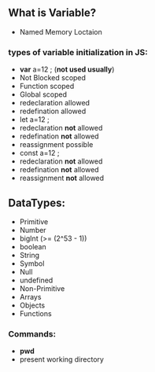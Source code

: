 ## What is Variable?
- Named Memory Loctaion

### types of variable initialization in JS:
- **var** a=12 ; (**not used usually**)
 - Not Blocked scoped
 - Function scoped
 - Global scoped
 - redeclaration allowed
 - redefination allowed
- let a=12 ;
 - redeclaration **not** allowed
 - redefination **not** allowed
 - reassignment possible
- const a=12 ;
 - redeclaration **not** allowed
 - redefination **not** allowed
 - reassignment **not** allowed


 ## DataTypes:
 - Primitive
  - Number
  - bigInt (>= (2^53 - 1))
  - boolean
  - String
  - Symbol
  - Null
  - undefined
 - Non-Primitive
  - Arrays
  - Objects
  - Functions



### Commands:
- **pwd**
 - present working directory